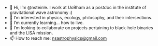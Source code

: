 - 👋 Hi, I’m @nsteinle. I work at UoBham as a postdoc in the institute of gravitational wave astronomy :)
- 👀 I’m interested in physics, ecology, philosophy, and their intersections.
- 🌱 I’m currently learning... how to live.
- 💞️ I’m looking to collaborate on projects pertaining to black-hole binaries and the LISA mission.
- 📫 How to reach me: nsastrophysics@gmail.com

<!---
nsteinle/nsteinle is a ✨ special ✨ repository because its `README.md` (this file) appears on your GitHub profile.
You can click the Preview link to take a look at your changes.
--->
